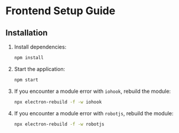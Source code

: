 # Frontend Setup Guide

## Installation

1. Install dependencies:
    ```sh
    npm install
    ```

2. Start the application:
    ```sh
    npm start
    ```

3. If you encounter a module error with `iohook`, rebuild the module:
    ```sh
    npx electron-rebuild -f -w iohook
    ```

4. If you encounter a module error with `robotjs`, rebuild the module:
    ```sh
    npx electron-rebuild -f -w robotjs
    ```

